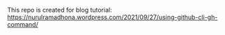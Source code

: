 This repo is created for blog tutorial: 
https://nurulramadhona.wordpress.com/2021/09/27/using-github-cli-gh-command/
